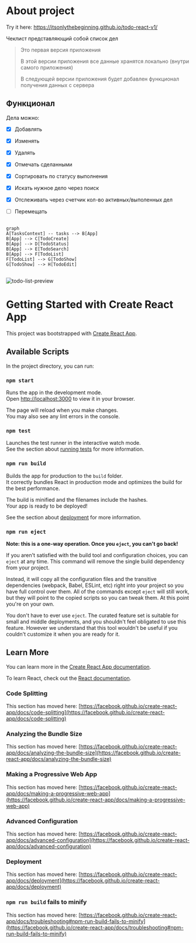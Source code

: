 # About project

Try it here: https://itsonlythebeginning.github.io/todo-react-v1/


Чеклист представляющий собой список дел

> Это первая версия приложения
> 
> В этой версии приложения все данные хранятся локально (внутри самого приложения)
> 
> В следующей версии приложения будет добавлен функционал получения данных с сервера

## Функционал

Дела можно:
- [x] Добавлять
- [x] Изменять
- [x] Удалять
- [x] Отмечать сделанными
- [x] Сортировать по статусу выполнения
- [x] Искать нужное дело через поиск
- [x] Отслеживать через счетчик кол-во активных/выполенных дел
- [ ] Перемещать



## 

```mermaid
graph
A[TasksContext] -- tasks --> B[App]
B[App] --> C[TodoCreate]
B[App] --> D[TodoStatus]
B[App] --> E[TodoSearch]
B[App] --> F[TodoList]
F[TodoList] --> G[TodoShow]
G[TodoShow] --> H[TodoEdit]
```
## 

![todo-list-preview](https://github.com/user-attachments/assets/ebaf8267-9bf8-449c-9637-adc01294e65a)



# Getting Started with Create React App

This project was bootstrapped with [Create React App](https://github.com/facebook/create-react-app).

## Available Scripts

In the project directory, you can run:

### `npm start`

Runs the app in the development mode.\
Open [http://localhost:3000](http://localhost:3000) to view it in your browser.

The page will reload when you make changes.\
You may also see any lint errors in the console.

### `npm test`

Launches the test runner in the interactive watch mode.\
See the section about [running tests](https://facebook.github.io/create-react-app/docs/running-tests) for more information.

### `npm run build`

Builds the app for production to the `build` folder.\
It correctly bundles React in production mode and optimizes the build for the best performance.

The build is minified and the filenames include the hashes.\
Your app is ready to be deployed!

See the section about [deployment](https://facebook.github.io/create-react-app/docs/deployment) for more information.

### `npm run eject`

**Note: this is a one-way operation. Once you `eject`, you can't go back!**

If you aren't satisfied with the build tool and configuration choices, you can `eject` at any time. This command will remove the single build dependency from your project.

Instead, it will copy all the configuration files and the transitive dependencies (webpack, Babel, ESLint, etc) right into your project so you have full control over them. All of the commands except `eject` will still work, but they will point to the copied scripts so you can tweak them. At this point you're on your own.

You don't have to ever use `eject`. The curated feature set is suitable for small and middle deployments, and you shouldn't feel obligated to use this feature. However we understand that this tool wouldn't be useful if you couldn't customize it when you are ready for it.

## Learn More

You can learn more in the [Create React App documentation](https://facebook.github.io/create-react-app/docs/getting-started).

To learn React, check out the [React documentation](https://reactjs.org/).

### Code Splitting

This section has moved here: [https://facebook.github.io/create-react-app/docs/code-splitting](https://facebook.github.io/create-react-app/docs/code-splitting)

### Analyzing the Bundle Size

This section has moved here: [https://facebook.github.io/create-react-app/docs/analyzing-the-bundle-size](https://facebook.github.io/create-react-app/docs/analyzing-the-bundle-size)

### Making a Progressive Web App

This section has moved here: [https://facebook.github.io/create-react-app/docs/making-a-progressive-web-app](https://facebook.github.io/create-react-app/docs/making-a-progressive-web-app)

### Advanced Configuration

This section has moved here: [https://facebook.github.io/create-react-app/docs/advanced-configuration](https://facebook.github.io/create-react-app/docs/advanced-configuration)

### Deployment

This section has moved here: [https://facebook.github.io/create-react-app/docs/deployment](https://facebook.github.io/create-react-app/docs/deployment)

### `npm run build` fails to minify

This section has moved here: [https://facebook.github.io/create-react-app/docs/troubleshooting#npm-run-build-fails-to-minify](https://facebook.github.io/create-react-app/docs/troubleshooting#npm-run-build-fails-to-minify)
#
